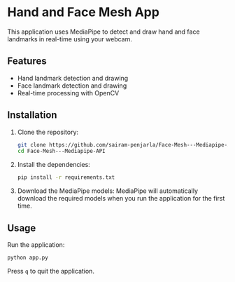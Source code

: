 # Hand and Face Mesh App

This application uses MediaPipe to detect and draw hand and face landmarks in real-time using your webcam.

## Features
- Hand landmark detection and drawing
- Face landmark detection and drawing
- Real-time processing with OpenCV

## Installation

1. Clone the repository:
    ```bash
    git clone https://github.com/sairam-penjarla/Face-Mesh---Mediapipe-API.git
    cd Face-Mesh---Mediapipe-API
    ```

2. Install the dependencies:
    ```bash
    pip install -r requirements.txt
    ```

3. Download the MediaPipe models:
    MediaPipe will automatically download the required models when you run the application for the first time.
    
## Usage

Run the application:
```bash
python app.py
```

Press `q` to quit the application.
